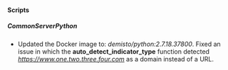 #### Scripts
##### CommonServerPython
- Updated the Docker image to: *demisto/python:2.7.18.37800*.
Fixed an issue in which the **auto_detect_indicator_type** function detected *https://www.one.two.three.four.com* as a domain instead of a URL.
